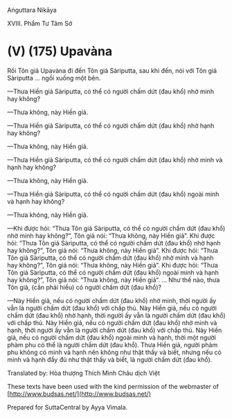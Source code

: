 Aṅguttara Nikāya

XVIII. Phẩm Tư Tâm Sở

# (V) (175) Upavàna

Rồi Tôn giả Upavàna đi đến Tôn giả Sàriputta, sau khi đến, nói với Tôn giả Sàriputta ... ngồi xuống một bên.

—Thưa Hiền giả Sàriputta, có thể có người chấm dứt (đau khổ) nhờ minh hay không?

—Thưa không, này Hiền giả.

—Thưa Hiền giả Sàriputta, có thể có người chấm dứt (đau khổ) nhờ hạnh hay không?

—Thưa không, này Hiền giả.

—Thưa Hiền giả Sàriputta, có thể có người chấm dứt (đau khổ) nhờ minh và hạnh hay không?

—Thưa không, này Hiền giả.

—Thưa Hiền giả Sàriputta, có thể có người chấm dứt (đau khổ) ngoài minh và hạnh hay không?

—Thưa không, này Hiền giả.

—Khi được hỏi: “Thưa Tôn giả Sàriputta, có thể có người chấm dứt (đau khổ) nhờ minh hay không?”, Tôn giả nói: “Thưa không, này Hiền giả”. Khi được hỏi: “Thưa Tôn giả Sàriputta, có thể có người chấm dứt (đau khổ) nhờ hạnh hay không?”, Tôn giả nói: “Thưa không, này Hiền giả”. Khi được hỏi: “Thưa Tôn giả Sàriputta, có thể có người chấm dứt (đau khổ) nhờ minh và hạnh hay không?”, Tôn giả nói: “Thưa không, này Hiền giả”. Khi được hỏi: “Thưa Tôn giả Sàriputta, có thể có người chấm dứt (đau khổ) ngoài minh và hạnh hay không?”, Tôn giả nói: “Thưa không, này Hiền giả”. ... Như thế nào, thưa Tôn giả, (cần phải hiểu) có người chấm dứt (đau khổ)?

—Này Hiền giả, nếu có người chấm dứt (đau khổ) nhờ minh, thời người ấy vẫn là người chấm dứt (đau khổ) với chấp thủ. Này Hiền giả, nếu có người chấm dứt (đau khổ) nhờ hạnh, thời người ấy vẫn là người chấm dứt (đau khổ) với chấp thủ. Này Hiền giả, nếu có người chấm dứt (đau khổ) nhờ minh và hạnh, thời người ấy vẫn là người chấm dứt (đau khổ) với chấp thủ. Này Hiền giả, nếu có người chấm dứt (đau khổ) ngoài minh và hạnh, thời một người phàm phu có thể là người chấm dứt (đau khổ). Thưa Hiền giả, người phàm phu không có minh và hạnh nên không như thật thấy và biết, nhưng nếu có minh và hạnh đầy đủ như thật thấy và biết, là người chấm dứt (đau khổ).

Translated by: Hòa thượng Thích Minh Châu dịch Việt

These texts have been used with the kind permission of the webmaster of [http://www.budsas.net/](http://www.budsas.net/)

Prepared for SuttaCentral by Ayya Vimala.